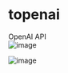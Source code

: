 # topenai  
OpenAI API  
![image](https://github.com/bibasrairockz/topenai/assets/130794180/3f515563-75c8-4772-848f-5a73b64e9676)

![image](https://github.com/bibasrairockz/topenai/assets/130794180/a9a0432f-c042-4e91-9c9d-e88e389e2d4c)
